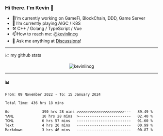 ### Hi there. I'm Kevin 👋

- 🔭I’m currently working on GameFi, BlockChain, DDD, Game Server
- 🌱 I’m currently playing AIGC / K8S
-   :hammer_and_pick: C++ / Golang / TypeScript / Vue
- 📫How to reach me: [@kevinlincg](https://twitter.com/kevinlincg) 
-   :thought_balloon: Ask me anything at [Discussions](https://github.com/kevinlincg/kevinlincg/discussions/new)!

---

📈 my github stats

<p align="center"> <img src="https://github-readme-stats-ouuan.vercel.app/api?username=kevinlincg&theme=dark&show_icons=true&count_private=true" alt="kevinlincg" />

---

#### :bar_chart: 

<!--START_SECTION:waka-->

```txt
From: 09 November 2022 - To: 15 January 2024

Total Time: 436 hrs 18 mins

Go               390 hrs 28 mins >>>>>>>>>>>>>>>>>>>>>>---   89.49 %
YAML             10 hrs 28 mins  >------------------------   02.40 %
TOML             6 hrs 57 mins   -------------------------   01.60 %
Text             4 hrs 20 mins   -------------------------   00.99 %
Markdown         3 hrs 46 mins   -------------------------   00.87 %
```

<!--END_SECTION:waka-->
